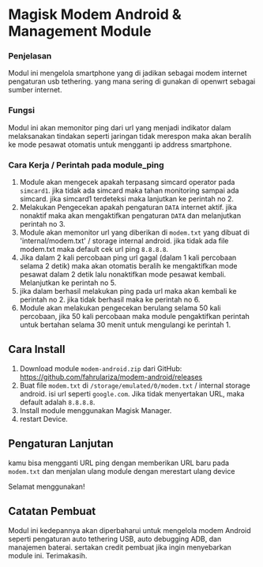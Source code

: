 # Magisk Modem Android & Management Module
### Penjelasan
Modul ini mengelola smartphone yang di jadikan sebagai modem internet pengaturan usb tethering. yang mana sering di gunakan di openwrt sebagai sumber internet.

### Fungsi
Modul ini akan memonitor ping dari url yang menjadi indikator dalam melaksanakan tindakan seperti jaringan tidak merespon maka akan beralih ke mode pesawat otomatis untuk mengganti ip address smartphone.

### Cara Kerja / Perintah pada module_ping
 1. Module akan mengecek apakah terpasang simcard operator pada `simcard1`. jika tidak ada simcard maka tahan monitoring sampai ada simcard. jika simcard1 terdeteksi maka lanjutkan ke perintah no 2.
 2. Melakukan Pengecekan apakah pengaturan `DATA` internet aktif. jika nonaktif maka akan mengaktifkan pengaturan `DATA` dan melanjutkan perintah no 3.
 3. Module akan memonitor url yang diberikan di `modem.txt` yang dibuat di 'internal/modem.txt' / storage internal android. jika tidak ada file modem.txt maka default cek url ping `8.8.8.8`.
 4. Jika dalam 2 kali percobaan ping url gagal (dalam 1 kali percobaan selama 2 detik) maka akan otomatis beralih ke mengaktifkan mode pesawat dalam 2 detik lalu nonaktifkan mode pesawat kembali. Melanjutkan ke perintah no 5.
 5. jika dalam berhasil melakukan ping pada url maka akan kembali ke perintah no 2. jika tidak berhasil maka ke perintah no 6.
 6. Module akan melakukan pengecekan berulang selama 50 kali percobaan, jika 50 kali percobaan maka module pengaktifkan perintah untuk bertahan selama 30 menit untuk mengulangi ke perintah 1.

## Cara Install

1. Download module `modem-android.zip` dari GitHub: https://github.com/fahrulariza/modem-android/releases
2. Buat file `modem.txt` di `/storage/emulated/0/modem.txt` / internal storage android. isi url seperti `google.com`. Jika tidak menyertakan URL, maka default adalah `8.8.8.8`.
3. Install module menggunakan Magisk Manager.
4. restart Device.
   
## Pengaturan Lanjutan
kamu bisa mengganti URL ping dengan memberikan URL baru pada `modem.txt` dan menjalan ulang module dengan merestart ulang device

Selamat menggunakan!

## Catatan Pembuat
Modul ini kedepannya akan diperbaharui untuk mengelola modem Android seperti pengaturan auto tethering USB, auto debugging ADB, dan manajemen baterai.
sertakan credit pembuat jika ingin menyebarkan module ini.
Terimakasih.
